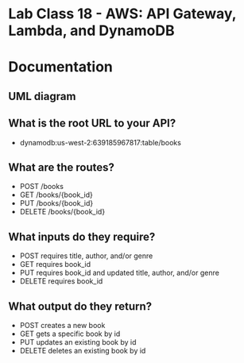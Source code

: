 # Lab Class 18 - AWS: API Gateway, Lambda, and DynamoDB
# Documentation

## UML diagram 

## What is the root URL to your API?
- dynamodb:us-west-2:639185967817:table/books

## What are the routes?
- POST /books
- GET /books/{book_id}
- PUT /books/{book_id}
- DELETE /books/{book_id}

## What inputs do they require?

- POST requires title, author, and/or genre
- GET requires book_id
- PUT requires book_id and updated title, author, and/or genre
- DELETE requires book_id

## What output do they return?

- POST creates a new book
- GET gets a specific book by id
- PUT updates an existing book by id
- DELETE deletes an existing book by id